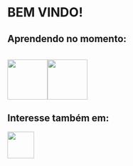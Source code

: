 # BEM VINDO!

## Aprendendo no momento:
<br><img src="https://cdn.jsdelivr.net/gh/devicons/devicon/icons/nodejs/nodejs-original.svg" width="90" height="90" /><img loading="lazy" src="https://5.imimg.com/data5/SELLER/Default/2021/12/JI/XU/OH/138316357/sap-hr-training-500x500.png" width="90" height="90"/>


## Interesse também em:
<img src="https://cdn.jsdelivr.net/gh/devicons/devicon/icons/python/python-original.svg" width="60" height="60" />
          
